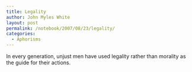 ```yaml
---
title: Legality
author: John Myles White
layout: post
permalink: /notebook/2007/08/23/legality/
categories:
  - Aphorisms
---
```


In every generation, unjust men have used legality rather than morality as the guide for their actions.
